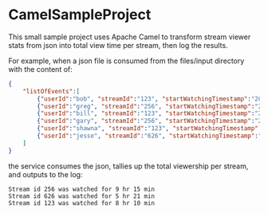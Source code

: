 # CamelSampleProject
This small sample project uses Apache Camel to transform stream viewer stats from json into total view time per stream, then log the results.

For example, when a json file is consumed from the files/input directory with the content of:

```json
{
    "listOfEvents":[
        {"userId":"bob", "streamId":"123", "startWatchingTimestamp":"2022-05-18T17:45:55", "endWatchingTimestamp":"2022-05-18T19:45:55"},
        {"userId":"greg", "streamId":"256", "startWatchingTimestamp":"2022-05-18T09:35:20", "endWatchingTimestamp":"2022-05-18T14:02:01"},
        {"userId":"bill", "streamId":"123", "startWatchingTimestamp":"2022-05-18T17:45:55", "endWatchingTimestamp":"2022-05-18T20:45:55"},
        {"userId":"gary", "streamId":"256", "startWatchingTimestamp":"2022-05-18T09:15:20", "endWatchingTimestamp":"2022-05-18T14:05:01"},
        {"userId":"shawna", "streamId":"123", "startWatchingTimestamp":"2022-05-18T16:45:55", "endWatchingTimestamp":"2022-05-18T19:55:55"},
        {"userId":"jesse", "streamId":"626", "startWatchingTimestamp":"2022-05-18T09:30:20", "endWatchingTimestamp":"2022-05-18T14:52:01"}
    ]
}
```

the service consumes the json, tallies up the total viewership per stream, and outputs to the log:
```
Stream id 256 was watched for 9 hr 15 min
Stream id 626 was watched for 5 hr 21 min
Stream id 123 was watched for 8 hr 10 min
```
